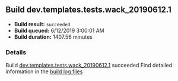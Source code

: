 ## Build dev.templates.tests.wack_20190612.1
- **Build result:** `succeeded`
- **Build queued:** 6/12/2019 3:00:01 AM
- **Build duration:** 1407.56 minutes
### Details
Build [dev.templates.tests.wack_20190612.1](https://winappstudio.visualstudio.com/web/build.aspx?pcguid=a4ef43be-68ce-4195-a619-079b4d9834c2&builduri=vstfs%3a%2f%2f%2fBuild%2fBuild%2f28544) succeeded
Find detailed information in the [build log files](https://uwpctdiags.blob.core.windows.net/buildlogs/dev.templates.tests.wack_20190612.1_logs.zip)
